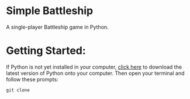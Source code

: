 # Simple Battleship
A single-player Battleship game in Python.

# Getting Started:
If Python is not yet installed in your computer, [click here](https://www.python.org/) to download the latest version of Python onto your computer. Then open your terminal and follow these prompts:
```
git clone 
```
